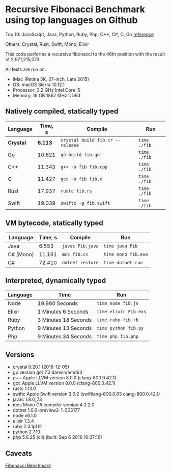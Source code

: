 # Recursive Fibonacci Benchmark using top languages on Github

Top 10: JavaScript, Java, Python, Ruby, Php, C++, C#, C, Go [reference](http://www.techworm.net/2016/09/top-10-popular-programming-languages-github.html)

Others: Crystal, Rust, Swift, Mono, Elixir

This code performs a recursive fibonacci to the 46th position with the result of 2,971,215,073.

All tests are run on:
 - iMac (Retina 5K, 27-inch, Late 2015)
 - OS: macOS Sierra 10.12.1
 - Processor: 3.2 GHz Intel Core i5
 - Memory: 16 GB 1867 MHz DDR3

## Natively compiled, statically typed

| Language  | Time, s | Compile                          | Run          | 
|-----------|---------|----------------------------------|--------------|
|**Crystal**|**6.113**| `crystal build fib.cr --release` | `time ./fib` | 
| Go        | 10.621  | `go build fib.go`                | `time ./fib` |
| C++       | 11.343  | `g++ -o fib fib.cpp`             | `time ./fib` |
| C         | 11.427  | `gcc -o fib fib.c`               | `time ./fib` | 
| Rust      | 17.937  | `rustc fib.rs`                   | `time ./fib` | 
| Swift     | 19.039  | `swiftc -g fib.swift`            | `time ./fib` | 

## VM bytecode, statically typed

| Language  | Time, s | Compile          | Run                 | 
|-----------|---------|------------------|---------------------|
| Java      | 6.553   | `javac Fib.java` | `time java Fib`     |
| C# (Mono) | 11.161  | `mcs fib.cs`     | `time mono fib.exe` |
| C#        | 72.410  | `dotnet restore` | `time dotnet run`   |

## Interpreted, dynamically typed

| Language | Time                 | Run                  |
|----------|----------------------|----------------------|
| Node     | 19.960 Seconds       | `time node fib.js`   |
| Elixir   | 1 Minutes 6 Seconds  | `time elixir Fib.exs`|
| Ruby     | 3 Minutes 18 Seconds | `time ruby fib.rb`   |
| Python   | 9 Minutes 13 Seconds | `time python fib.py` |
| Php      | 9 Minutes 34 Seconds | `time php fib.php`   |

## Versions

- crystal 0.20.1 (2016-12-05)
- go version go1.7.3 darwin/amd64
- g++ Apple LLVM version 8.0.0 (clang-800.0.42.1)
- gcc Apple LLVM version 8.0.0 (clang-800.0.42.1)
- rustc 1.13.0
- swiftc Apple Swift version 3.0.2 (swiftlang-800.0.63 clang-800.0.42.1)
- javac 1.8.0_73
- mcs Mono C# compiler version 4.2.2.0
- dotnet 1.0.0-preview2-1-003177
- node v6.1.0
- elixir 1.3.4
- ruby 2.3.1p112
- python 2.7.10
- php 5.6.25 (cli) (built: Sep  6 2016 16:37:16)

## Caveats

[Fibonacci Benchmark](https://crystal-lang.org/2016/07/15/fibonacci-benchmark.html)


